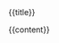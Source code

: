 
<div class="window">
<div class="outer">
<div class="bar">
<div class="bar-dots">
<div class="bar-dot"></div>
<div class="bar-dot"></div>
<div class="bar-dot"></div>
<div class="bar-text">
{{title}}
</div>
</div>
</div>
<div class="inner {{class}}">

{{content}}

</div>
</div>
</div>
